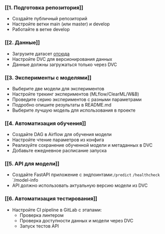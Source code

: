 ### [[1. Подготовка репозитория]]

- Создайте публичный репозиторий
- Настройте ветки main (или master) и develop
- Работайте в ветке develop

### [[2. Данные]]

- Загрузите датасет [отсюда](https://github.com/aniruddhachoudhury/Red-Wine-Quality/blob/master/winequality-red.csv)
- Настройте DVC для версионирования данных
- Данные должны загружаться только через DVC

### [[3. Эксперименты с моделями]]

- Выберите две модели для экспериментов
- Настройте трекинг экспериментов (MLflow/ClearML/W&B)
- Проведите серию экспериментов с разными параметрами
- Подробно опишите результаты в README.md
- Выберите лучшую модель для использования в проекте

### [[4. Автоматизация обучения]]

- Создайте DAG в Airflow для обучения модели
- Настройте чтение параметров из конфига
- Реализуйте сохранение обученной модели и метаданных в DVC
- Добавьте ежедневное расписание запуска

### [[5. API для модели]]

- Создайте FastAPI приложение с эндпоинтами:`/predict` `/healthcheck` `/model-info 
- API должно использовать актуальную версию модели из DVC

### [[6. Автоматизация тестирования]]

- Настройте CI pipeline в GitLab с этапами:  
    - Проверка линтером  
    - Проверка доступности данных и модели через DVC  
    - Запуск тестов API